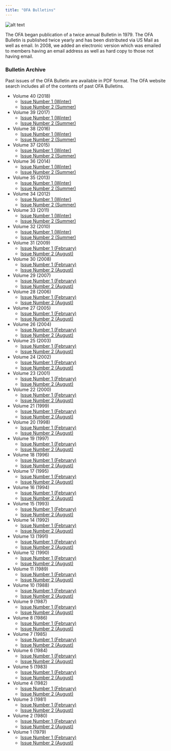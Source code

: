 ```yaml
---
title: "OFA Bulletins"
---
```


![alt text](/bulletins/OFA-Bulletin-Header.png "OFA Bulletin Header")

The OFA began publication of a twice annual Bulletin in 1979. The OFA Bulletin
is published twice yearly and has been distributed via US Mail as well as email.
In 2008, we added an electronic version which was emailed to members having an
email address as well as hard copy to those not having email.

### Bulletin Archive

Past issues of the OFA Bulletin are available in PDF format. The OFA website
search includes all of the contents of past OFA Bulletins.

* Volume 40 (2018)
    * [Issue Number 1 (Winter)](/bulletins/OFA_Bulletin_Volume_40_Number_1.pdf)
    * [Issue Number 2 (Summer)](/bulletins/OFA_Bulletin_Volume_40_Number_2.pdf)
* Volume 39 (2017)
    * [Issue Number 1 (Winter)](/bulletins/OFA_Bulletin_Volume_39_Number_1.pdf)
    * [Issue Number 2 (Summer)](/bulletins/OFA_Bulletin_Volume_39_Number_2.pdf)
* Volume 38 (2016)
    * [Issue Number 1 (Winter)](/bulletins/OFA_Bulletin_Volume_38_Number_1.pdf)
    * [Issue Number 2 (Summer)](/bulletins/OFA_Bulletin_Volume_38_Number_2.pdf)
* Volume 37 (2015)
    * [Issue Number 1 (Winter)](/bulletins/OFA_Bulletin_Volume_37_Number_1.pdf)
    * [Issue Number 2 (Summer)](/bulletins/OFA_Bulletin_Volume_37_Number_2.pdf)
* Volume 36 (2014)
    * [Issue Number 1 (Winter)](/bulletins/OFA_Bulletin_Volume_36_Number_1.pdf)
    * [Issue Number 2 (Summer)](/bulletins/OFA_Bulletin_Volume_36_Number_2.pdf)
* Volume 35 (2013)
    * [Issue Number 1 (Winter)](/bulletins/OFA_Bulletin_Volume_35_Number_1.pdf)
    * [Issue Number 2 (Summer)](/bulletins/OFA_Bulletin_Volume_35_Number_2.pdf)
* Volume 34 (2012)
    * [Issue Number 1 (Winter)](/bulletins/OFA_Bulletin_Volume_34_Number_1.pdf)
    * [Issue Number 2 (Summer)](/bulletins/OFA_Bulletin_Volume_34_Number_2.pdf)
* Volume 33 (2011)
    * [Issue Number 1 (Winter)](/bulletins/OFA_Bulletin_Volume_33_Number_1.pdf)
    * [Issue Number 2 (Summer)](/bulletins/OFA_Bulletin_Volume_33_Number_2.pdf)
* Volume 32 (2010)
    * [Issue Number 1 (Winter)](/bulletins/OFA_Bulletin_Volume_32_Number_1.pdf)
    * [Issue Number 2 (Summer)](/bulletins/OFA_Bulletin_Volume_32_Number_2.pdf)
* Volume 31 (2009)
    * [Issue Number 1 (February)](/bulletins/OFA_Bulletin_Volume_31_Number_1.pdf)
    * [Issue Number 2 (August)](/bulletins/OFA_Bulletin_Volume_31_Number_2.pdf)
* Volume 30 (2008)
    * [Issue Number 1 (February)](/bulletins/OFA_Bulletin_Volume_30_Number_1.pdf)
    * [Issue Number 2 (August)](/bulletins/OFA_Bulletin_Volume_30_Number_2.pdf)
* Volume 29 (2007)
    * [Issue Number 1 (February)](/bulletins/OFA_Bulletin_Volume_29_Number_1.pdf)
    * [Issue Number 2 (August)](/bulletins/OFA_Bulletin_Volume_29_Number_2.pdf)
* Volume 28 (2006)
    * [Issue Number 1 (February)](/bulletins/OFA_Bulletin_Volume_28_Number_1.pdf)
    * [Issue Number 2 (August)](/bulletins/OFA_Bulletin_Volume_28_Number_2.pdf)
* Volume 27 (2005)
    * [Issue Number 1 (February)](/bulletins/OFA_Bulletin_Volume_27_Number_1.pdf)
    * [Issue Number 2 (August)](/bulletins/OFA_Bulletin_Volume_27_Number_2.pdf)
* Volume 26 (2004)
    * [Issue Number 1 (February)](/bulletins/OFA_Bulletin_Volume_26_Number_1.pdf)
    * [Issue Number 2 (August)](/bulletins/OFA_Bulletin_Volume_26_Number_2.pdf)
* Volume 25 (2003)
    * [Issue Number 1 (February)](/bulletins/OFA_Bulletin_Volume_25_Number_1.pdf)
    * [Issue Number 2 (August)](/bulletins/OFA_Bulletin_Volume_25_Number_2.pdf)
* Volume 24 (2002)
    * [Issue Number 1 (February)](/bulletins/OFA_Bulletin_Volume_24_Number_1.pdf)
    * [Issue Number 2 (August)](/bulletins/OFA_Bulletin_Volume_24_Number_2.pdf)
* Volume 23 (2001)
    * [Issue Number 1 (February)](/bulletins/OFA_Bulletin_Volume_23_Number_1.pdf)
    * [Issue Number 2 (August)](/bulletins/OFA_Bulletin_Volume_23_Number_2.pdf)
* Volume 22 (2000)
    * [Issue Number 1 (February)](/bulletins/OFA_Bulletin_Volume_22_Number_1.pdf)
    * [Issue Number 2 (August)](/bulletins/OFA_Bulletin_Volume_22_Number_2.pdf)
* Volume 21 (1999)
    * [Issue Number 1 (February)](/bulletins/OFA_Bulletin_Volume_21_Number_1.pdf)
    * [Issue Number 2 (August)](/bulletins/OFA_Bulletin_Volume_21_Number_2.pdf)
* Volume 20 (1998)
    * [Issue Number 1 (February)](/bulletins/OFA_Bulletin_Volume_20_Number_1.pdf)
    * [Issue Number 2 (August)](/bulletins/OFA_Bulletin_Volume_20_Number_2.pdf)
* Volume 19 (1997)
    * [Issue Number 1 (February)](/bulletins/OFA_Bulletin_Volume_19_Number_1.pdf)
    * [Issue Number 2 (August)](/bulletins/OFA_Bulletin_Volume_19_Number_2.pdf)
* Volume 18 (1996)
    * [Issue Number 1 (February)](/bulletins/OFA_Bulletin_Volume_18_Number_1.pdf)
    * [Issue Number 2 (August)](/bulletins/OFA_Bulletin_Volume_18_Number_2.pdf)
* Volume 17 (1995)
    * [Issue Number 1 (February)](/bulletins/OFA_Bulletin_Volume_17_Number_1.pdf)
    * [Issue Number 2 (August)](/bulletins/OFA_Bulletin_Volume_17_Number_2.pdf)
* Volume 16 (1994)
    * [Issue Number 1 (February)](/bulletins/OFA_Bulletin_Volume_16_Number_1.pdf)
    * [Issue Number 2 (August)](/bulletins/OFA_Bulletin_Volume_16_Number_2.pdf)
* Volume 15 (1993)
    * [Issue Number 1 (February)](/bulletins/OFA_Bulletin_Volume_15_Number_1.pdf)
    * [Issue Number 2 (August)](/bulletins/OFA_Bulletin_Volume_15_Number_2.pdf)
* Volume 14 (1992)
    * [Issue Number 1 (February)](/bulletins/OFA_Bulletin_Volume_14_Number_1.pdf)
    * [Issue Number 2 (August)](/bulletins/OFA_Bulletin_Volume_14_Number_2.pdf)
* Volume 13 (1991)
    * [Issue Number 1 (February)](/bulletins/OFA_Bulletin_Volume_13_Number_1.pdf)
    * [Issue Number 2 (August)](/bulletins/OFA_Bulletin_Volume_13_Number_2.pdf)
* Volume 12 (1990)
    * [Issue Number 1 (February)](/bulletins/OFA_Bulletin_Volume_12_Number_1.pdf)
    * [Issue Number 2 (August)](/bulletins/OFA_Bulletin_Volume_12_Number_2.pdf)
* Volume 11 (1989)
    * [Issue Number 1 (February)](/bulletins/OFA_Bulletin_Volume_11_Number_1.pdf)
    * [Issue Number 2 (August)](/bulletins/OFA_Bulletin_Volume_11_Number_2.pdf)
* Volume 10 (1988)
    * [Issue Number 1 (February)](/bulletins/OFA_Bulletin_Volume_10_Number_1.pdf)
    * [Issue Number 2 (August)](/bulletins/OFA_Bulletin_Volume_10_Number_2.pdf)
* Volume 9 (1987)
    * [Issue Number 1 (February)](/bulletins/OFA_Bulletin_Volume_9_Number_1.pdf)
    * [Issue Number 2 (August)](/bulletins/OFA_Bulletin_Volume_9_Number_2.pdf)
* Volume 8 (1986)
    * [Issue Number 1 (February)](/bulletins/OFA_Bulletin_Volume_8_Number_1.pdf)
    * [Issue Number 2 (August)](/bulletins/OFA_Bulletin_Volume_8_Number_2.pdf)
* Volume 7 (1985)
    * [Issue Number 1 (February)](/bulletins/OFA_Bulletin_Volume_7_Number_1.pdf)
    * [Issue Number 2 (August)](/bulletins/OFA_Bulletin_Volume_7_Number_2.pdf)
* Volume 6 (1984)
    * [Issue Number 1 (February)](/bulletins/OFA_Bulletin_Volume_6_Number_1.pdf)
    * [Issue Number 2 (August)](/bulletins/OFA_Bulletin_Volume_6_Number_2.pdf)
* Volume 5 (1983)
    * [Issue Number 1 (February)](/bulletins/OFA_Bulletin_Volume_5_Number_1.pdf)
    * [Issue Number 2 (August)](/bulletins/OFA_Bulletin_Volume_5_Number_2.pdf)
* Volume 4 (1982)
    * [Issue Number 1 (February)](/bulletins/OFA_Bulletin_Volume_4_Number_1.pdf)
    * [Issue Number 2 (August)](/bulletins/OFA_Bulletin_Volume_4_Number_2.pdf)
* Volume 3 (1981)
    * [Issue Number 1 (February)](/bulletins/OFA_Bulletin_Volume_3_Number_1.pdf)
    * [Issue Number 2 (August)](/bulletins/OFA_Bulletin_Volume_3_Number_2.pdf)
* Volume 2 (1980)
    * [Issue Number 1 (February)](/bulletins/OFA_Bulletin_Volume_2_Number_1.pdf)
    * [Issue Number 2 (August)](/bulletins/OFA_Bulletin_Volume_2_Number_2.pdf)
* Volume 1 (1979)
    * [Issue Number 1 (February)](/bulletins/OFA_Bulletin_Volume_1_Number_1.pdf)
    * [Issue Number 2 (August)](/bulletins/OFA_Bulletin_Volume_1_Number_2.pdf)
